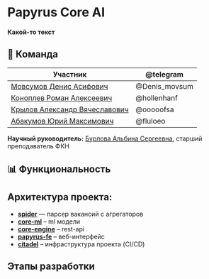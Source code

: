 # Papyrus Core AI

**Какой-то текст**

## 👥 Команда

| Участник                                                    | @telegram     |
| ----------------------------------------------------------- | ------------- |
| [Мовсумов Денис Асифович](https://github.com/DMovsumov)     | @Denis_movsum |
| [Коноплев Роман Алексеевич](https://github.com/Hollenhaunf) | @hollenhanf   |
| [Крылов Александр Вячеславович](https://github.com/Kaderah) | @ooooofsa     |
| [Абакумов Юрий Максимович](https://github.com/fluloeo)      | @fluloeo      |

**Научный руководитель:** [Бурлова Альбина Сергеевна](https://github.com/AlbinaBurlova), старший преподаватель ФКН

## 📊 Функциональность


## Архитектура проекта:

- **[spider](https://github.com/ml-career-analysis/spider)** — парсер вакансий с агрегаторов
- **[core-ml](https://github.com/ml-career-analysis/ml-core)** – ml модели
- **[core-engine](https://github.com/ml-career-analysis/core-engine)** – rest-api
- **[papyrus-fe](https://github.com/ml-career-analysis/career-compass)** – веб-интерфейс
- **[citadel](https://github.com/ml-career-analysis/citadel)** – инфраструктура проекта (CI/CD)


## Этапы разработки
